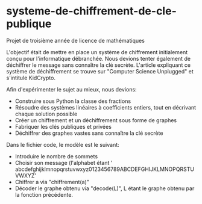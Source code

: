 # systeme-de-chiffrement-de-cle-publique
Projet de troisième année de licence de mathématiques

L'objectif était de mettre en place un système de chiffrement initialement conçu pour l'informatique débranchée. Nous devions tenter également de déchiffrer le message sans connaître la clé secrète. L'article expliquant ce système de déchiffrement se trouve sur "Computer Science Unplugged" et s'intitule KidCrypto.

Afin d'expérimenter le sujet au mieux, nous devions:
- Construire sous Python la classe des fractions
- Résoudre des systèmes linéaires à coefficients entiers, tout en décrivant chaque solution possible
- Créer un chiffrement et un déchiffrement sous forme de graphes
- Fabriquer les clés publiques et privées
- Déchiffrer des graphes vastes sans connaître la clé secrète

Dans le fichier code, le modèle est le suivant: 
- Introduire le nombre de sommets
- Choisir son message (l'alphabet étant ' abcdefghijklmnopqrstuvwxyz0123456789ABCDEFGHIJKLMNOPQRSTUVWXYZ'
- Chiffrer a via "chiffrement(a)"
- Décoder le graphe obtenu via "decode(L)", L étant le graphe obtenu par la fonction précédente.


